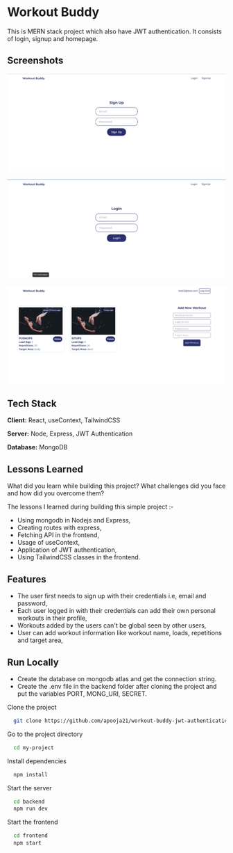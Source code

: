 ﻿
# Workout Buddy

This is MERN stack project which also have JWT authentication. It consists of login, signup and homepage.

## Screenshots

![App Screenshot](https://github.com/apooja21/workout-buddy-jwt-authentication/blob/main/pngs/Screenshot%202024-02-07%20125242.png)

![App Screenshot](https://github.com/apooja21/workout-buddy-jwt-authentication/blob/main/pngs/Screenshot%202024-02-07%20125220.png)

![App Screenshot](https://github.com/apooja21/workout-buddy-jwt-authentication/blob/main/pngs/Screenshot%202024-02-07%20125152.png)





## Tech Stack

**Client:** React, useContext, TailwindCSS

**Server:** Node, Express, JWT Authentication

**Database:** MongoDB


## Lessons Learned

What did you learn while building this project? What challenges did you face and how did you overcome them?

The lessons I learned during building this simple project :-

- Using mongodb in Nodejs and Express,
- Creating routes with express,
- Fetching API in the frontend,
- Usage of useContext,
- Application of JWT authentication,
- Using TailwindCSS classes in the frontend.
## Features

- The user first needs to sign up with their credentials i.e, email and password,
- Each user logged in with their credentials can add their own personal workouts in their profile,
- Workouts added by the users can't be global seen by other users,
- User can add workout information like workout name, loads, repetitions and target area,


## Run Locally

- Create the database on mongodb atlas and get the connection string.
- Create the .env file in the backend folder after cloning the project and put the variables PORT, MONG_URI, SECRET.

Clone the project

```bash
  git clone https://github.com/apooja21/workout-buddy-jwt-authentication.git
```

Go to the project directory

```bash
  cd my-project
```

Install dependencies

```bash
  npm install
```

Start the server

```bash
  cd backend
  npm run dev
```

Start the frontend

```bash
  cd frontend
  npm start
```






